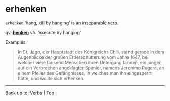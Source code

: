 # erhenken

`erhenken` ‘hang, kill by hanging’ is an [inseparable verb](../../inseparableVerbs.md).

*qv.* **[henken](../../h/he/henken.md)** *vb.* ‘execute by hanging’

Examples:

> In St. Jago, der Hauptstadt des Königreichs Chili, stand gerade in dem Augenblicke der großen Erderschütterung vom Jahre 1647, bei welcher viele tausend Menschen ihren Untergang fanden, ein junger, auf ein Verbrechen angeklagter Spanier, namens Jeronimo Rugera, an einem Pfeiler des Gefängnisses, in welches man ihn eingesperrt hatte, und wollte sich erhenken.

----

Back up to: [Verbs](../../index.md) | [Top](../../../index.md)
